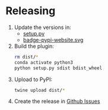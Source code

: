 # Releasing

1. Update the versions in:
    - [setup.py](setup.py)
    - [badge-pypi-website.svg](docs/badge-pypi-website.svg)
2. Build the plugin:
    ```bash
    rm dist/*
    conda activate python3
    python setup.py sdist bdist_wheel
    ```
3. Upload to PyPI:
    ```bash
    twine upload dist/*
    ```
4. Create the release in [Github Issues](https://github.com/dubreuia/visual_midi/releases)
